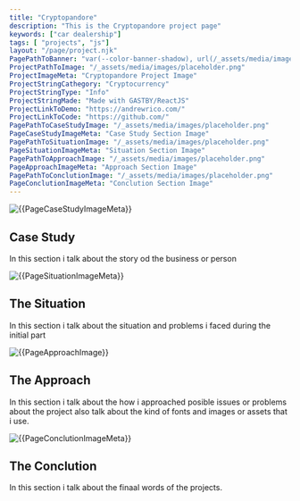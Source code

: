 ```yaml
---
title: "Cryptopandore"
description: "This is the Cryptopandore project page"
keywords: ["car dealership"]
tags: [ "projects", "js"]
layout: "/page/project.njk"
PagePathToBanner: "var(--color-banner-shadow), url(/_assets/media/images/abstract-1.jpg)"
ProjectPathToImage: "/_assets/media/images/placeholder.png"
ProjectImageMeta: "Cryptopandore Project Image"
ProjectStringCathegory: "Cryptocurrency"
ProjectStringType: "Info"
ProjectStringMade: "Made with GASTBY/ReactJS"
ProjectLinkToDemo: "https://andrewrico.com/"
ProjectLinkToCode: "https://github.com/"
PagePathToCaseStudyImage: "/_assets/media/images/placeholder.png"
PageCaseStudyImageMeta: "Case Study Section Image"
PagePathToSituationImage: "/_assets/media/images/placeholder.png"
PageSituationImageMeta: "Situation Section Image"
PagePathToApproachImage: "/_assets/media/images/placeholder.png"
PageApproachImageMeta: "Approach Section Image"
PagePathToConclutionImage: "/_assets/media/images/placeholder.png"
PageConclutionImageMeta: "Conclution Section Image"
---
```


<!-- PROJECT PAGE 
================================ -->

<!-- Case Study
================================ -->
<img id="case-study-image" src="{{PagePathToCaseStudyImage}}" 
alt="{{PageCaseStudyImageMeta}}" 
title="{{PageCaseStudyImageMeta}}" />

<div id="case-study">

## Case Study 
In this section i talk about the story od the business or person

</div>

<!-- problem
================================ -->

<img id="conclution-image" src="{{PagePathToSituationImage}}" 
alt="{{PageSituationImageMeta}}" 
title="{{PageSituationImageMeta}}" />

<div id="situation">

## The Situation 
In this section i talk about the situation and problems i faced during the initial part

</div>

<!-- approch
================================ -->

<img id="approach-image" src="{{PagePathToApproachImage}}" 
alt="{{PageApproachImage}}" 
title="{{PageApproachImage}}" />

<div id="approach">

## The Approach
In this section i talk about the how i approached posible issues or problems about the project
also talk about the kind of fonts and images or assets that i use.

</div>


<!-- conclution
================================ -->

<img id="conclution-image" src="{{PagePathToConclutionImage}}" 
alt="{{PageConclutionImageMeta}}" 
title="{{PageConclutionImageMeta}}" />

<div id="conclution">

## The Conclution
In this section i talk about the finaal words of the projects.

</div>
















